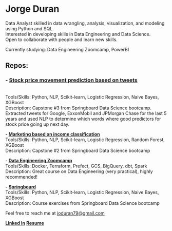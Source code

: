 # Jorge Duran

Data Analyst skilled in data wrangling, analysis, visualization, and modeling using Python and SQL.
<br>Interested in developing skills in Data Engineering and Data Science.
<br>Open to collaborate with people and learn new skills.

Currently studying: Data Engineering Zoomcamp, PowerBI

## Repos:

### - [Stock price movement prediction based on tweets](https://github.com/jduran3/Stock_price_movement_prediction_based_on_tweets)
<br>Tools/Skills: Python, NLP, Scikit-learn, Logistic Regression, Naive Bayes, XGBoost
<br>Description: Capstone #3 from Springboard Data Science bootcamp. Extracted tweets for Google, ExxonMobil and JPMorgan Chase for the last 5 years and used NLP to determine which words where good predictors for stock price going up next day.

**- [Marketing based on income classification](https://github.com/jduran3/Marketing_based_on_income_classification)**
<br>Tools/Skills: Python, NLP, Scikit-learn, Logistic Regression, Random Forest, XGBoost
<br>Description: Capstone #2 from Springboard Data Science bootcamp

**- [Data Engineering Zoomcamp](https://github.com/jduran3/data-engineering-zoomcamp)**
<br>Tools/Skills: Docker, Terraform, Prefect, GCS, BigQuery, dbt, Spark
<br>Description: Great course on Data Engineering (very practical), highly recommended!

**- [Springboard](https://github.com/jduran3/Springboard)**
<br>Tools/Skills: Python, NLP, Scikit-learn, Logistic Regression, Naive Bayes, XGBoost
<br>Description: Course exercises from Springboard Data Science bootcamp

Feel free to reach me at [joduran79@gmail.com](joduran79@gmail.com)

**[Linked In](https://www.linkedin.com/in/jorge-duran-p/)**
**[Resume](https://drive.google.com/file/d/17U8O32M7Xf95rIKo6Ofn5-tZ2FphyMVn/view)**
